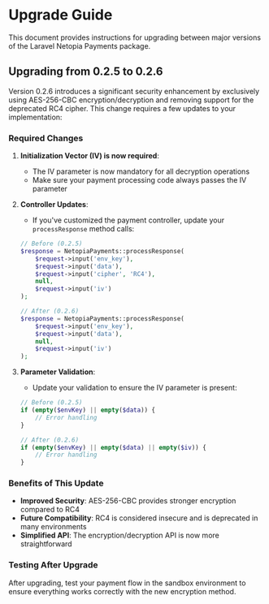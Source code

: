 # Upgrade Guide

This document provides instructions for upgrading between major versions of the Laravel Netopia Payments package.

## Upgrading from 0.2.5 to 0.2.6

Version 0.2.6 introduces a significant security enhancement by exclusively using AES-256-CBC encryption/decryption and removing support for the deprecated RC4 cipher. This change requires a few updates to your implementation:

### Required Changes

1. **Initialization Vector (IV) is now required**:
   - The IV parameter is now mandatory for all decryption operations
   - Make sure your payment processing code always passes the IV parameter

2. **Controller Updates**:
   - If you've customized the payment controller, update your `processResponse` method calls:

   ```php
   // Before (0.2.5)
   $response = NetopiaPayments::processResponse(
       $request->input('env_key'),
       $request->input('data'),
       $request->input('cipher', 'RC4'),
       null,
       $request->input('iv')
   );

   // After (0.2.6)
   $response = NetopiaPayments::processResponse(
       $request->input('env_key'),
       $request->input('data'),
       null,
       $request->input('iv')
   );
   ```

3. **Parameter Validation**:
   - Update your validation to ensure the IV parameter is present:

   ```php
   // Before (0.2.5)
   if (empty($envKey) || empty($data)) {
       // Error handling
   }

   // After (0.2.6)
   if (empty($envKey) || empty($data) || empty($iv)) {
       // Error handling
   }
   ```

### Benefits of This Update

- **Improved Security**: AES-256-CBC provides stronger encryption compared to RC4
- **Future Compatibility**: RC4 is considered insecure and is deprecated in many environments
- **Simplified API**: The encryption/decryption API is now more straightforward

### Testing After Upgrade

After upgrading, test your payment flow in the sandbox environment to ensure everything works correctly with the new encryption method.
